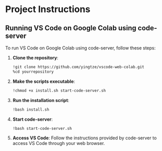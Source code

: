 # Project Instructions

## Running VS Code on Google Colab using code-server

To run VS Code on Google Colab using code-server, follow these steps:

1. **Clone the repository**:
    ```bash
    !git clone https://github.com/yingtze/vscode-web-colab.git
    %cd yourrepository
    ```

2. **Make the scripts executable**:
    ```bash
    !chmod +x install.sh start-code-server.sh
    ```

3. **Run the installation script**:
    ```bash
    !bash install.sh
    ```

4. **Start code-server**:
    ```bash
    !bash start-code-server.sh
    ```

5. **Access VS Code**:
    Follow the instructions provided by code-server to access VS Code through your web browser.
